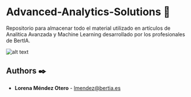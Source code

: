 # Advanced-Analytics-Solutions 🚀

Repositorio para almacenar todo el material utilizado en artículos de Analítica Avanzada y Machine Learning desarrollado por los profesionales de BertIA. 

![alt text](https://github.com/holabertia/Advanced-Analytics-Solutions/blob/main/Imagenes/hands-holding-up-word-data.jpg)


## Authors ✒️

* **Lorena Méndez Otero** - lmendez@bertia.es
